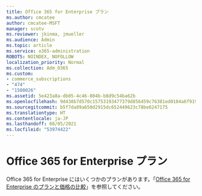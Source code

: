 ```yaml
---
title: Office 365 for Enterprise プラン
ms.author: cmcatee
author: cmcatee-MSFT
manager: scotv
ms.reviewer: jkinma, jmueller
ms.audience: Admin
ms.topic: article
ms.service: o365-administration
ROBOTS: NOINDEX, NOFOLLOW
localization_priority: Normal
ms.collection: Adm_O365
ms.custom:
- commerce_subscriptions
- "474"
- "1500026"
ms.assetid: 5e423a8a-db05-4c46-804b-b8d9c54ba62b
ms.openlocfilehash: 9d438b7d570c15753193477379d856459c76381ed0104a6f919d5b46e06dcadf
ms.sourcegitcommit: b5f7da89a650d2915dc652449623c78be6247175
ms.translationtype: HT
ms.contentlocale: ja-JP
ms.lasthandoff: 08/05/2021
ms.locfileid: "53974422"
---
```

# <a name="office-365-for-enterprise-plan"></a>Office 365 for Enterprise プラン

Office 365 for Enterprise にはいくつかのプランがあります。「[Office 365 for Enterprise のプランと価格の比較](https://products.office.com/business/compare-more-office-365-for-business-plans)」を参照してください。  